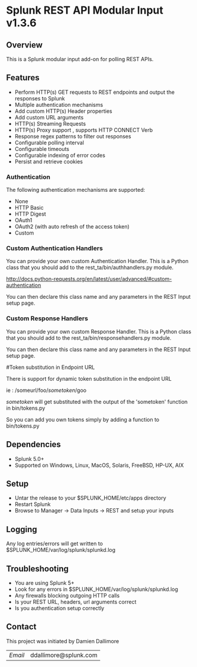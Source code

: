# Splunk REST API Modular Input v1.3.6

## Overview

This is a Splunk modular input add-on for polling REST APIs.


## Features

* Perform HTTP(s) GET requests to REST endpoints and output the responses to Splunk
* Multiple authentication mechanisms
* Add custom HTTP(s) Header properties
* Add custom URL arguments
* HTTP(s) Streaming Requests
* HTTP(s) Proxy support , supports HTTP CONNECT Verb
* Response regex patterns to filter out responses
* Configurable polling interval
* Configurable timeouts
* Configurable indexing of error codes
* Persist and retrieve cookies

### Authentication

The following authentication mechanisms are supported:

* None
* HTTP Basic
* HTTP Digest
* OAuth1
* OAuth2 (with auto refresh of the access token)
* Custom


### Custom Authentication Handlers

You can provide your own custom Authentication Handler. This is a Python class that you should add to the 
rest_ta/bin/authhandlers.py module.

http://docs.python-requests.org/en/latest/user/advanced/#custom-authentication

You can then declare this class name and any parameters in the REST Input setup page.

### Custom Response Handlers

You can provide your own custom Response Handler. This is a Python class that you should add to the 
rest_ta/bin/responsehandlers.py module.

You can then declare this class name and any parameters in the REST Input setup page.

#Token substitution in Endpoint URL

There is support for dynamic token substitution in the endpoint URL

ie : /someurl/foo/$sometoken$/goo 

$sometoken$ will get substituted with the output of the 'sometoken' function in bin/tokens.py

So you can add you own tokens simply by adding a function to bin/tokens.py

## Dependencies

* Splunk 5.0+
* Supported on Windows, Linux, MacOS, Solaris, FreeBSD, HP-UX, AIX

## Setup

* Untar the release to your $SPLUNK_HOME/etc/apps directory
* Restart Splunk
* Browse to Manager -> Data Inputs -> REST and setup your inputs


## Logging

Any log entries/errors will get written to $SPLUNK_HOME/var/log/splunk/splunkd.log


## Troubleshooting

* You are using Splunk 5+
* Look for any errors in $SPLUNK_HOME/var/log/splunk/splunkd.log
* Any firewalls blocking outgoing HTTP calls
* Is your REST URL, headers, url arguments correct
* Is you authentication setup correctly

## Contact

This project was initiated by Damien Dallimore
<table>

<tr>
<td><em>Email</em></td>
<td>ddallimore@splunk.com</td>
</tr>

</table>
